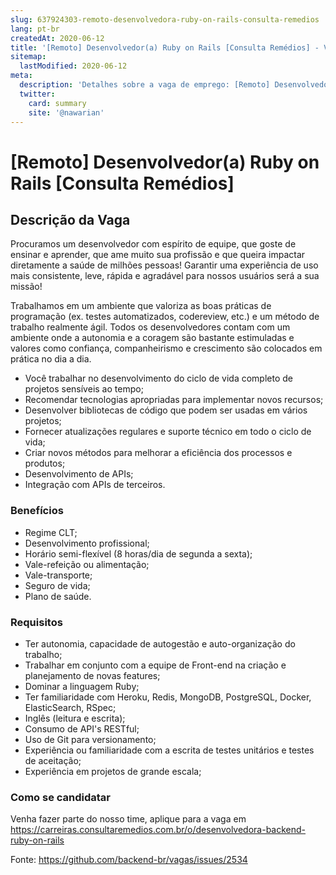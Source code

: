 ```yaml
---
slug: 637924303-remoto-desenvolvedora-ruby-on-rails-consulta-remedios
lang: pt-br
createdAt: 2020-06-12
title: '[Remoto] Desenvolvedor(a) Ruby on Rails [Consulta Remédios] - Vaga de Emprego'
sitemap:
  lastModified: 2020-06-12
meta:
  description: 'Detalhes sobre a vaga de emprego: [Remoto] Desenvolvedor(a) Ruby on Rails [Consulta Remédios]'
  twitter:
    card: summary
    site: '@nawarian'
---
```


# [Remoto] Desenvolvedor(a) Ruby on Rails [Consulta Remédios]

## Descrição da Vaga

Procuramos um desenvolvedor com espírito de equipe, que goste de ensinar e aprender, que ame muito sua profissão e que queira impactar diretamente a saúde de milhões pessoas! Garantir uma experiência de uso mais consistente, leve, rápida e agradável para nossos usuários será a sua missão!

Trabalhamos em um ambiente que valoriza as boas práticas de programação (ex. testes automatizados, codereview, etc.) e um método de trabalho realmente ágil. Todos os desenvolvedores contam com um ambiente onde a autonomia e a coragem são bastante estimuladas e valores como confiança, companheirismo e crescimento são colocados em prática no dia a dia.

- Você trabalhar no desenvolvimento do ciclo de vida completo de projetos sensíveis ao tempo;
- Recomendar tecnologias apropriadas para implementar novos recursos;
- Desenvolver bibliotecas de código que podem ser usadas em vários projetos;
- Fornecer atualizações regulares e suporte técnico em todo o ciclo de vida;
- Criar novos métodos para melhorar a eficiência dos processos e produtos;
- Desenvolvimento de APIs;
- Integração com APIs de terceiros.

### Benefícios

- Regime CLT;
- Desenvolvimento profissional;
- Horário semi-flexível (8 horas/dia de segunda a sexta);
- Vale-refeição ou alimentação;
- Vale-transporte;
- Seguro de vida;
- Plano de saúde.

### Requisitos

- Ter autonomia, capacidade de autogestão e auto-organização do trabalho;
- Trabalhar em conjunto com a equipe de Front-end na criação e planejamento de novas features;
- Dominar a linguagem Ruby;
- Ter familiaridade com Heroku, Redis, MongoDB, PostgreSQL, Docker, ElasticSearch, RSpec;
- Inglês (leitura e escrita);
- Consumo de API's RESTful;
- Uso de Git para versionamento;
- Experiência ou familiaridade com a escrita de testes unitários e testes de aceitação;
- Experiência em projetos de grande escala;


### Como se candidatar

Venha fazer parte do nosso time, aplique para a vaga em https://carreiras.consultaremedios.com.br/o/desenvolvedora-backend-ruby-on-rails

Fonte: https://github.com/backend-br/vagas/issues/2534